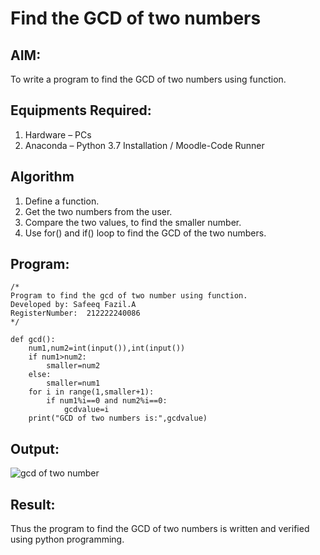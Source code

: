 # Find the GCD of two numbers

## AIM:
To write a program to find the GCD of two numbers using function.

## Equipments Required:
1. Hardware – PCs
2. Anaconda – Python 3.7 Installation / Moodle-Code Runner

## Algorithm
1. Define a function.
2. Get the two numbers from the user.
3. Compare the two values, to find the smaller number.
4. Use for() and if() loop to find the GCD of the two numbers.

## Program:
```
/*
Program to find the gcd of two number using function.
Developed by: Safeeq Fazil.A
RegisterNumber:  212222240086
*/
```
```
def gcd():
    num1,num2=int(input()),int(input())
    if num1>num2:
        smaller=num2
    else:
        smaller=num1
    for i in range(1,smaller+1):
        if num1%i==0 and num2%i==0:
            gcdvalue=i
    print("GCD of two numbers is:",gcdvalue)        
 ```   
    

## Output:
![gcd of two number](gcd.png)


## Result:
Thus the program to find the GCD of two numbers is written and verified using python programming.
